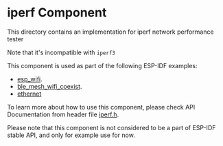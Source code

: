 # iperf Component

This directory contains an implementation for iperf network performance tester

Note that it's incompatible with `iperf3`

This component is used as part of the following ESP-IDF examples:
- [esp_wifi](../../wifi/iperf).
- [ble_mesh_wifi_coexist](../../bluetooth/esp_ble_mesh/ble_mesh_wifi_coexist).
- [ethernet](../../ethernet/iperf)

To learn more about how to use this component, please check API Documentation from header file [iperf.h](./include/iperf.h).

Please note that this component is not considered to be a part of ESP-IDF stable API, and only for example use for now.
